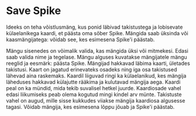 # Save Spike

Ideeks on teha võistlusmäng, kus ponid läbivad takistustega ja lobisevate külaelanikega kaardi, et päästa oma sõber Spike. Mängida saab üksinda või kaasmängijatega: võidab see, kes esimesena Spike'i päästab.

Mängu sisenedes on võimalik valida, kas mängida üksi või mitmekesi. Edasi saab valida nime ja tegelase. Mängu alguses kuvatakse mängijatele mängu reeglid ja eesmärk: päästa Spike. Mängijad hakkavad läbima kaarti, ületades takistusi. Kaart on jagatud erinevateks osadeks ning iga osa takistused lähevad aina raskemaks. Kaardil liiguvad ringi ka külaelanikud, kes mängija läheduses hakkavad külajutte rääkima ja kulutavad mängija aega. Kaardi peal on ka mündid, mida tekib suvalisel hetkel juurde. Kaardiosade vahel edasi liikumiseks peab olema kogutud mingi kindel arv münte. Takistuste vahel on augud, mille sisse kukkudes viiakse mängija kaardiosa algusesse tagasi. Võidab mängija, kes esimesena lõppu jõuab ja Spike'i päästab.